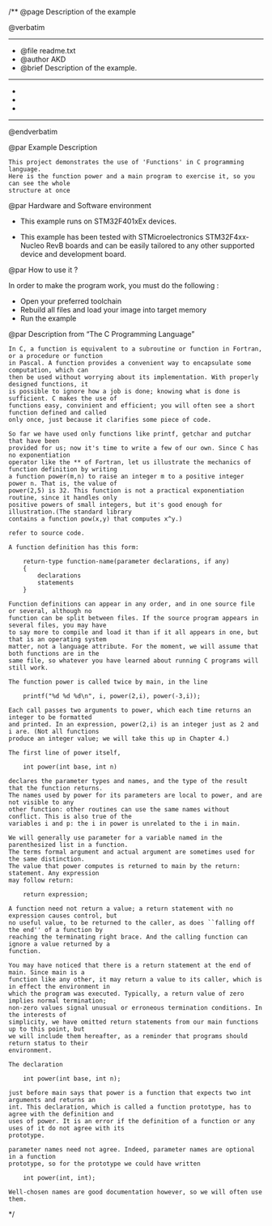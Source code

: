 /**
  @page Description of the example
  
  @verbatim
  ******************************************************************************
  * @file    readme.txt 
  * @author  AKD
  * @brief   Description of the example.
  ******************************************************************************
  *
  *
  *
  ******************************************************************************
  @endverbatim

@par Example Description

	This project demonstrates the use of 'Functions' in C programming language.
	Here is the function power and a main program to exercise it, so you can see the whole
	structure at once
	

@par Hardware and Software environment  

  - This example runs on STM32F401xEx devices.
    
  - This example has been tested with STMicroelectronics STM32F4xx-Nucleo RevB 
    boards and can be easily tailored to any other supported device 
    and development board.

@par How to use it ? 

In order to make the program work, you must do the following :
 - Open your preferred toolchain 
 - Rebuild all files and load your image into target memory
 - Run the example

@par Description from “The C Programming Language” 

	In C, a function is equivalent to a subroutine or function in Fortran, or a procedure or function
	in Pascal. A function provides a convenient way to encapsulate some computation, which can
	then be used without worrying about its implementation. With properly designed functions, it
	is possible to ignore how a job is done; knowing what is done is sufficient. C makes the use of
	functions easy, convinient and efficient; you will often see a short function defined and called
	only once, just because it clarifies some piece of code.
	
	So far we have used only functions like printf, getchar and putchar that have been
	provided for us; now it's time to write a few of our own. Since C has no exponentiation
	operator like the ** of Fortran, let us illustrate the mechanics of function definition by writing
	a function power(m,n) to raise an integer m to a positive integer power n. That is, the value of
	power(2,5) is 32. This function is not a practical exponentiation routine, since it handles only
	positive powers of small integers, but it's good enough for illustration.(The standard library
	contains a function pow(x,y) that computes x^y.)
	
	refer to source code.
	
	A function definition has this form:
	
		return-type function-name(parameter declarations, if any)
		{
			declarations
			statements
		}
		
	Function definitions can appear in any order, and in one source file or several, although no
	function can be split between files. If the source program appears in several files, you may have
	to say more to compile and load it than if it all appears in one, but that is an operating system
	matter, not a language attribute. For the moment, we will assume that both functions are in the
	same file, so whatever you have learned about running C programs will still work.
	
	The function power is called twice by main, in the line
	
		printf("%d %d %d\n", i, power(2,i), power(-3,i));
	
	Each call passes two arguments to power, which each time returns an integer to be formatted
	and printed. In an expression, power(2,i) is an integer just as 2 and i are. (Not all functions
	produce an integer value; we will take this up in Chapter 4.)
	
	The first line of power itself,
	
		int power(int base, int n)
	
	declares the parameter types and names, and the type of the result that the function returns.
	The names used by power for its parameters are local to power, and are not visible to any
	other function: other routines can use the same names without conflict. This is also true of the
	variables i and p: the i in power is unrelated to the i in main.
	
	We will generally use parameter for a variable named in the parenthesized list in a function.
	The terms formal argument and actual argument are sometimes used for the same distinction.
	The value that power computes is returned to main by the return: statement. Any expression
	may follow return:
	
		return expression;
	
	A function need not return a value; a return statement with no expression causes control, but
	no useful value, to be returned to the caller, as does ``falling off the end'' of a function by
	reaching the terminating right brace. And the calling function can ignore a value returned by a
	function.
	
	You may have noticed that there is a return statement at the end of main. Since main is a
	function like any other, it may return a value to its caller, which is in effect the environment in
	which the program was executed. Typically, a return value of zero implies normal termination;
	non-zero values signal unusual or erroneous termination conditions. In the interests of
	simplicity, we have omitted return statements from our main functions up to this point, but
	we will include them hereafter, as a reminder that programs should return status to their
	environment.
	
	The declaration
	
		int power(int base, int n);
	
	just before main says that power is a function that expects two int arguments and returns an
	int. This declaration, which is called a function prototype, has to agree with the definition and
	uses of power. It is an error if the definition of a function or any uses of it do not agree with its
	prototype.
	
	parameter names need not agree. Indeed, parameter names are optional in a function
	prototype, so for the prototype we could have written
	
		int power(int, int);
	
	Well-chosen names are good documentation however, so we will often use them.
	
 */
